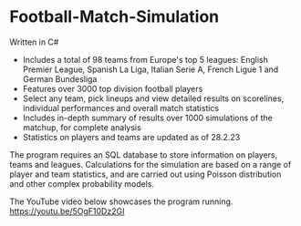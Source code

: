 # Football-Match-Simulation

Written in C#
- Includes a total of 98 teams from Europe's top 5 leagues: English Premier League, Spanish La Liga, Italian Serie A, French Ligue 1 and German Bundesliga
- Features over 3000 top division football players
- Select any team, pick lineups and view detailed results on scorelines, individual performances and overall match statistics
- Includes in-depth summary of results over 1000 simulations of the matchup, for complete analysis
- Statistics on players and teams are updated as of 28.2.23

The program requires an SQL database to store information on players, teams and leagues. Calculations for the simulation are based on a range of player and team statistics, and are carried out using Poisson distribution and other complex probability models.

The YouTube video below showcases the program running.
https://youtu.be/5OgF10Dz2GI
